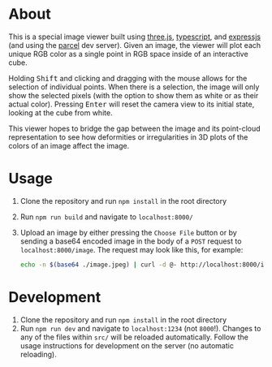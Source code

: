 # About

This is a special image viewer built using [three.js](https://threejs.org/), [typescript](https://www.typescriptlang.org/), and [expressjs](https://expressjs.com/) (and using the [parcel](https://parceljs.org/) dev server). Given an image, the viewer will plot each unique RGB color as a single point in RGB space inside of an interactive cube.

Holding <kbd>Shift</kbd> and clicking and dragging with the mouse allows for the selection of individual points. When there is a selection, the image will only show the selected pixels (with the option to show them as white or as their actual color). Pressing <kbd>Enter</kbd> will reset the camera view to its initial state, looking at the cube from white.

This viewer hopes to bridge the gap between the image and its point-cloud representation to see how deformities or irregularities in 3D plots of the colors of an image affect the image.

# Usage

1. Clone the repository and run `npm install` in the root directory
1. Run `npm run build` and navigate to `localhost:8000/`
1. Upload an image by either pressing the `Choose File` button or by sending a base64 encoded image in the body of a `POST` request to `localhost:8000/image`. The request may look like this, for example:

    ```sh
    echo -n $(base64 ./image.jpeg) | curl -d @- http://localhost:8000/image
    ```

# Development

1. Clone the repository and run `npm install` in the root directory
1. Run `npm run dev` and navigate to `localhost:1234` (not `8000`!). Changes to any of the files within `src/` will be reloaded automatically. Follow the usage instructions for development on the server (no automatic reloading).
